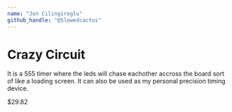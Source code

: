 ```yaml
---
name: "Jon Cilingiroglu"
github_handle: "@Slowedcactus"
---
```


# Crazy Circuit

<!-- Describe your board in 2-3 sentences. What are you making? What will it do? -->
It is a 555 timer where the leds will chase eachother accross the board sort of like a loading screen. It can also be used as my personal precision timing device.
<!-- How much is it going to cost? -->
$29.82
